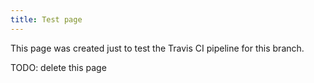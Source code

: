 ```yaml
---
title: Test page
---
```


This page was created just to test the Travis CI pipeline for this branch.

TODO: delete this page
